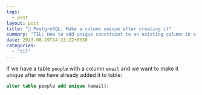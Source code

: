 ```yaml
---
tags:
  - post
layout: post
title: "📝 PostgreSQL: Make a column unique after creating it"
summary: "TIL: How to add unique constraint to an existing column in a PostgreSQL table"
date: 2023-08-19T14:23:22+0530
categories:
  - "til"
---
```


If we have a table `people` with a column `email` and we want to make it unique after we have already added it to table:

```sql
alter table people add unique (email);
```
